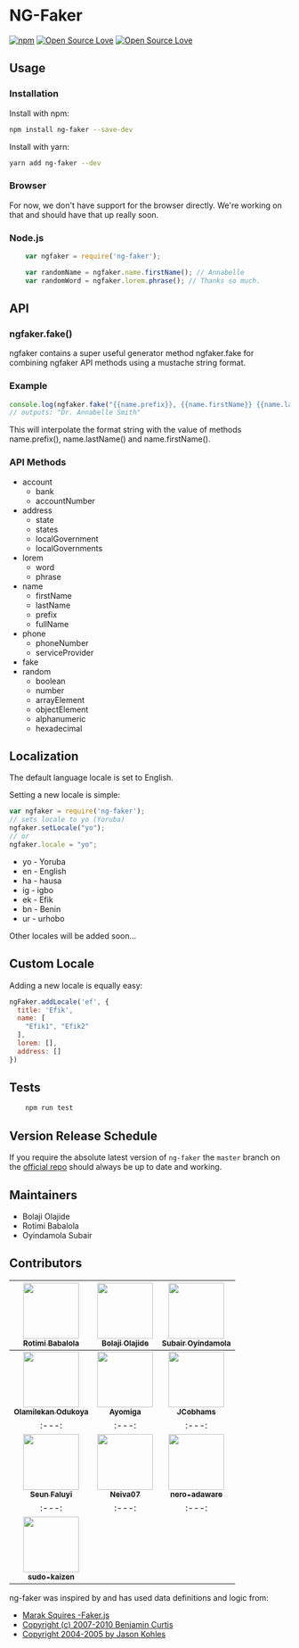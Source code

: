 # NG-Faker

[![npm](https://img.shields.io/npm/v/ng-faker.svg)](https://www.npmjs.com/package/ng-faker)
[![Open Source Love](https://badges.frapsoft.com/os/v1/open-source.svg?v=102)](https://github.com/ellerbrock/open-source-badge/)
[![Open Source Love](https://badges.frapsoft.com/os/mit/mit.svg?v=102)](https://github.com/ellerbrock/open-source-badge/)

## Usage

### Installation

Install with npm:

```sh
npm install ng-faker --save-dev
```

Install with yarn:

```sh
yarn add ng-faker --dev
```

### Browser

For now, we don't have support for the browser directly. We're working on that and should have that up really soon.

### Node.js

```js
    var ngfaker = require('ng-faker');

    var randomName = ngfaker.name.firstName(); // Annabelle
    var randomWord = ngfaker.lorem.phrase(); // Thanks so much.
```

## API

### ngfaker.fake()

ngfaker contains a super useful generator method ngfaker.fake for combining ngfaker API methods using a mustache string format.

### Example

```js
console.log(ngfaker.fake("{{name.prefix}}, {{name.firstName}} {{name.lastName}}"));
// outputs: "Dr. Annabelle Smith"
```

This will interpolate the format string with the value of methods name.prefix(), name.lastName() and name.firstName().

### API Methods

* account
  * bank
  * accountNumber
* address
  * state
  * states
  * localGovernment
  * localGovernments
* lorem
  * word
  * phrase
* name
  * firstName
  * lastName
  * prefix
  * fullName
* phone
  * phoneNumber
  * serviceProvider
* fake
* random
  * boolean
  * number
  * arrayElement
  * objectElement
  * alphanumeric
  * hexadecimal

## Localization

The default language locale is set to English.

Setting a new locale is simple:

```js
var ngfaker = require('ng-faker');
// sets locale to yo (Yoruba)
ngfaker.setLocale("yo");
// or
ngfaker.locale = "yo";
```

* yo - Yoruba
* en - English
* ha - hausa
* ig - igbo
* ek - Efik
* bn - Benin
* ur - urhobo

 Other locales will be added soon...

## Custom Locale

Adding a new locale is equally easy:

```js
ngFaker.addLocale('ef', {
  title: 'Efik',
  name: [
    "Efik1", "Efik2"
  ],
  lorem: [],
  address: []
})
```

## Tests

```sh
    npm run test
```

## Version Release Schedule

If you require the absolute latest version of `ng-faker` the `master` branch on the [official repo](http://github.com/BolajiOlajide/ng-faker/) should always be up to date and working.

## Maintainers

* Bolaji Olajide
* Rotimi Babalola
* Oyindamola Subair

## Contributors

| [<img src="https://github.com/rotimi-babalola.png" width="100px;"><br><sub><b>Rotimi Babalola</b></sub>](https://github.com/rotimi-babalola)| [<img src="https://github.com/BolajiOlajide.png" width="100px;"><br><sub><b>Bolaji Olajide</b></sub>](https://github.com/BolajiOlajide) | [<img src="https://github.com/oyinda-subair.png" width="100px;"><br><sub><b>Subair Oyindamola</b></sub>](https://github.com/oyinda-subair)
| :---: | :---: | :---: |
| [<img src="https://github.com/olamilekan000.png" width="100px;"><br><sub><b>Olamilekan Odukoya</b></sub>](https://github.com/olamilekan000) | [<img src="https://github.com/Ayomiga.png" width="100px;"><br><sub><b>Ayomiga</b></sub>](https://github.com/Ayomiga) | [<img src="https://github.com/jcobhams.png" width="100px;"><br><sub><b>JCobhams</b></sub>](https://github.com/jcobhams)
| :---: | :---: | :---: |
| [<img src="https://github.com/seunzone.png" width="100px;"><br><sub><b>Seun Faluyi</b></sub>](https://github.com/seunzone) | [<img src="https://github.com/Neiva07.png" width="100px;"><br><sub><b>Neiva07</b></sub>](https://github.com/Neiva07) | [<img src="https://github.com/nero-adaware.png" width="100px;"><br><sub><b>nero-adaware</b></sub>](https://github.com/nero-adaware)
| :---: | :---: | :---: |
| [<img src="https://github.com/sudo-kaizen.png" width="100px;"><br><sub><b>sudo-kaizen</b></sub>](https://github.com/sudo-kaizen)

ng-faker was inspired by and has used data definitions and logic from:

* [Marak Squires -Faker.js](https://github.com/Marak/faker.js)
* [Copyright (c) 2007-2010 Benjamin Curtis](https://github.com/stympy/faker/)
* [Copyright 2004-2005 by Jason Kohles](http://search.cpan.org/~jasonk/Data-Faker-0.07/)

